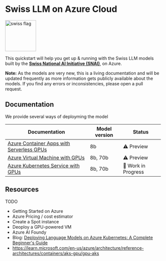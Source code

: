 # Swiss LLM on Azure Cloud

<img src="https://upload.wikimedia.org/wikipedia/commons/f/f3/Flag_of_Switzerland.svg" alt="swiss flag" width="100"/>

This quickstart will help you get up & running with the Swiss LLM models built by the [**Swiss National AI Initiative  (SNAI)**](https://swiss-ai.org), on Azure.

**Note:** As the models are very new, this is a living documentation and will be updated frequently as more information gets publicly available about the models. If you find any errors or inconsistencies, please open a pull request.

## Documentation

We provide several ways of deployming the model

| Documentation                                                                | Model version | Status      |
| ---------------------------------------------------------------------------  | ------------- | ----------- |
| [Azure Container Apps with Serverless GPUs](azure-container-apps/README.md)  | 8b            | ⚠️ Preview  |   
| [Azure Virtual Machine with GPUs](azure-virtual-machine/README.md)           | 8b, 70b       | ⚠️ Preview  |
| [Azure Kubernetes Service with GPUs](azure-kubernetes-service/README.md)     | 8b, 70b       | 🚧 Work in Progress |

## Resources

TODO

- Getting Started on Azure
- Azure Pricing / cost estimator
- Create a Spot instance
- Deoploy a GPU-powered VM
- Azure AI Foundy
- Blog: [Deploying Language Models on Azure Kubernetes: A Complete Beginner's Guide](https://huggingface.co/blog/vpkprasanna/deploying-language-models-on-azure)
- https://learn.microsoft.com/en-us/azure/architecture/reference-architectures/containers/aks-gpu/gpu-aks